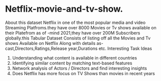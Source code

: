# Netflix-movie-and-tv-show.
About this dataset Netflix in one of the most popular media and video Streaming Platfroms.they have over 8000 Movies or Tv shows available on their Platefrom as of -mind 2021,they have over 200M Subscribers globally.this Tabular Dataset Consists of listing off all the Movies and Tv shows Available on Netflix Along with details as-cast,Directors,Ratings,Release year,Durations etc. Interesting Task Ideas
1.	Understanding what content is available in different countries
2.	Identifying similar content by matching text-based features
3.	Network analysis of Actors / Directors and find interesting insights
4.	Does Netflix has more focus on TV Shows than movies in recent years

